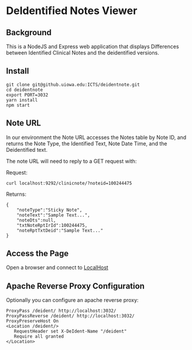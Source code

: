 # DeIdentified Notes Viewer

## Background
This is a NodeJS and Express web application that displays Differences between Identified Clinical Notes and the deidentified versions.

## Install
    
    git clone git@github.uiowa.edu:ICTS/deidentnote.git 
    cd deidentnote
    export PORT=3032
    yarn install
    npm start

## Note URL
In our environment the Note URL accesses the Notes table by Note ID, and returns the Note Type, the Identified Text, Note Date Time, and the Deidentified text.

The note URL will need to reply to a GET request with:

Request: 

    curl localhost:9292/clinicnote/?noteid=100244475

Returns:

    {
        "noteType":"Sticky Note",
        "noteText":"Sample Text...",
        "noteDts":null,
        "txtNoteRptIrId":100244475,
        "noteRptTxtDeid":"Sample Text..."
    }

## Access the Page 

Open a browser and connect to [LocalHost](http://localhost:3032/)




## Apache Reverse Proxy Configuration
Optionally you can configure an apache reverse proxy:

    ProxyPass /deident/ http://localhost:3032/
    ProxyPassReverse /deident/ http://localhost:3032/
    ProxyPreserveHost On
    <Location /deident/>
       RequestHeader set X-DeIdent-Name "/deident"
       Require all granted
    </Location>

